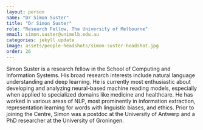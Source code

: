 ```yaml
---
layout: person
name: "Dr Simon Suster"
title: "Dr Simon Suster"
role: "Research Fellow, The University of Melbourne"
email: simon.suster@unimelb.edu.au
categories: jekyll update
image: assets/people-headshots/simon-suster-headshot.jpg
order: 26
---
```

Simon Suster is a research fellow in the School of Computing and Information Systems. His broad research interests include natural language understanding and deep learning. He is currently most enthusiastic about developing and analyzing neural-based machine reading models, especially when applied to specialized domains like medicine and healthcare. He has worked in various areas of NLP, most prominently in information extraction, representation learning for words with linguistic biases, and ethics. Prior to joining the Centre, Simon was a postdoc at the University of Antwerp and a PhD researcher at the University of Groningen.
